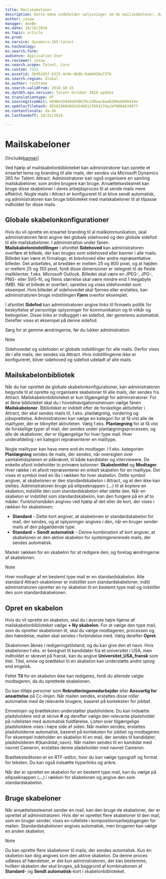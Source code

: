 ```yaml
---
title: Mailskabeloner
description: Dette emne indeholder oplysninger om de mailskabeloner, du kan oprette og bruge i Microsoft Dynamics 365 for Talent - Attract.
author: josaw
manager: AnnBe
ms.date: 10/19/2018
ms.topic: article
ms.prod: 
ms.service: dynamics-365-talent
ms.technology: 
ms.search.form: 
audience: Application User
ms.reviewer: josaw
ms.search.scope: Talent, Core
ms.custom: 7521
ms.assetid: 3b953d5f-6325-4c9e-8b9b-6ab0458a73f8
ms.search.region: Global
ms.author: rschloma
ms.search.validFrom: 2018-10-15
ms.dyn365.ops.version: Talent October 2018 update
ms.translationtype: HT
ms.sourcegitcommit: e890e32049e930b70c2d0aac8aa8206ab999418a
ms.openlocfilehash: 85581968d9d242460117693174acbf906463997f
ms.contentlocale: da-dk
ms.lasthandoff: 10/22/2018

---
```


# <a name="email-templates"></a>Mailskabeloner
[!include[banner](../includes/banner.md)]

Ved hjælp af mailskabelonbiblioteket kan administratorer kan oprette et ensartet tema og branding til alle mails, der sendes via Microsoft Dynamics 365 for Talent: Attract. Administratorer kan også organisere en samling mailskabeloner, som andre brugere kan bruge. Ansættelsesteamet kan bruge disse skabeloner i deres arbejdsproces til at sende mails mere effektivt. Nogle mails i Attract er konfigureret til at blive sendt automatisk, og administratoren kan bruge biblioteket med mailskabeloner til at tilpasse indholdet for disse mails.

## <a name="global-template-configurations"></a>Globale skabelonkonfigurationer

Hvis du vil oprette en ensartet branding til al mailkommunikation, skal administratoren først angive det globale sidehoved og den globale sidefod til alle mailskabeloner. I administration under fanen **Mailskabelonindstillinger** i afsnittet **Sidehoved** kan administratoren overføre et billede, der kan bruges som sidehoved eller banner i alle mails. Billedet kan være et firmalogo, et brevhoved eller andre repræsentative billeder. Det anbefales, at bredden er mellem 25 og 800 pixel, og at højden er mellem 25 og 150 pixel, fordi disse dimensioner er velegnet til de fleste mailklienter, f.eks. Microsoft Outlook. Billedet skal være en JPEG-, JPG-, PNG- eller SVG-fil, og filens størrelse skal være mindre end 1 megabyte (MB). Når et billede er overført, oprettes og vises sidehovedet som eksempel. Hvis billedet af sidehovedet skal fjernes eller erstattes, kan administratoren bruge indstillingen **Fjern** ovenfor eksemplet.

I afsnittet **Sidefod** kan administratoren angive links til firmaets politik for beskyttelse af personlige oplysninger for kommunikation og til vilkår og betingelser. Disse links er indbygget i en sidefod, der genereres automatisk. Derefter vises et eksempel på denne sidefod.

Sørg for at gemme ændringerne, før du lukker administration.

> [!NOTE] 
> Sidehovedet og sidefoden er globale indstillinger for alle mails. Derfor vises de i alle mails, der sendes via Attract. Hvis indstillingerne ikke er konfigureret, bliver sidehoved og sidefod udeladt af alle mails.

## <a name="email-template-library"></a>Mailskabelonbibliotek 

Når du har oprettet de globale skabelonkonfigurationer, kan administratoren begynde til at oprette og organisere skabeloner til alle mails, der sendes fra Attract. Mailskabelonbiblioteket er kun tilgængeligt for administratorer. For at åbne biblioteket skal du i hovednavigationsmenuen vælge fanen **Mailskabeloner**. Biblioteket er inddelt efter de forskellige aktiviteter i Attract, der skal sendes mails til, f.eks. planlægning, vurdering og joboprettelse. Administratoren kan vælge en kategori for at få vist alle de mailtyper, der er tilknyttet aktiviteten. Vælg f.eks. **Planlægning** for at få vist de forskellige typer af mail, der sendes under planlægningsprocessen, og alle de skabeloner, der er tilgængelige for hver type mail. Hver underafdeling i en kategori repræsenterer en mailtype.

Nogle mailtyper kan have mere end én modtager. I f.eks. kategorien **Planlægning** sendes de mails, der sendes, når oversigten over samtaletidsplanen er påkrævet, til både kandidater og interviewere. De enkelte afsnit indeholder to primære kolonner: **Skabelontitel** og **Modtager**. Hver række i et afsnit repræsenterer en enkelt skabelon for en mailtype. Der vises et symbol med en lås i rækken for hver skabelon. Dette symbol angiver, at skabelonen er den standardskabelon i Attract, og at den ikke kan slettes. Administratoren bruge på ellipseknappen (**...**) til at kopiere en skabelon, indstille den som standardskabelon eller slette den. Når en skabelon er indstillet som standardskabelon, kan den fungere på en af to måder. Funktionsmåden angives ved hjælp af det eller de kort, der vises i rækken for skabelonen:

- **Standard** – Dette kort angiver, at skabelonen er standardskabelon for mail, der sendes, og at oplysninger angives i den, når en bruger sender mails af den pågældende type.
- **Standard** + **Sendt automatisk** – Denne kombination af kort angiver, at skabelonen er den aktive skabelon for systemgenererede mails, der sendes automatisk.

Markér rækken for en skabelon for at redigere den, og foretag ændringerne af skabelonen.

> [!NOTE]
> Hver modtager af en bestemt type mail er en standardskabelon. Alle standard Attract-skabeloner er indstillet som standardskabeloner, indtil administratoren opretter en ny skabelon til en bestemt type mail og indstiller den som standardskabelonen.

## <a name="create-a-template"></a>Opret en skabelon

Hvis du vil oprette en skabelon, skal du i øverste højre hjørne af mailskabelonbiblioteket vælge **+ Ny skabelon**. For at vælge den type mail, som du opretter skabelonen til, skal du vælge modtageren, processen og den hændelse, mailen skal sendes i forbindelse med. Vælg derefter **Opret**.

Skabelonen åbnes i redigeringstilstand, og du kan give den et navn. Hvis skabelonen f.eks. er beregnet til kandidater fra et universitet i USA, men indholdet er skrevet på fransk, kan du angive **Universitet\_USA\_fransk** som titel. Titel, emne og brødtekst til en skabelon kan understøtte andre sprog end engelsk.

Feltet **Til** for en skabelon ikke kan redigeres, fordi du allerede valgte modtageren, da du oprettede skabelonen.

Du kan tilføje personer som **Rekrutteringsmedarbejder** eller **Ansvarlig for ansættelse** på Cc-linjen. Når mailen sendes, erstattes disse roller automatisk med de relevante brugere, baseret på konteksten for jobbet.

Emnelinjen og brødteksten understøtter pladsholdere. Du kan indsætte pladsholdere ved at skrive **\#** og derefter vælge den relevante pladsholder på rullelisten med automatisk fuldførelse. Listen over tilgængelige pladsholdere vises i højre side af siden. Når mailen sendes, erstattes pladsholderne automatisk, baseret på konteksten for jobbet og modtageren. For eksempel indeholder en skabelon til en mail, der sendes til kandidater, pladsholderen \#{kandidat\_navn}. Når mailen sendes til en kandidat med navnet Cameron, erstattes denne pladsholder med navnet Cameron.

Brødteksteditoren er en RTF-editor, hvor du kan vælge typografi og format for teksten. Du kan også indsætte hyperlinks og ankre.

Når der er oprettet en skabelon for en bestemt type mail, kan du vælge på ellipseknappen (**...**) i rækken for skabelonen og angive den som standardskabelon.

## <a name="consume-templates"></a>Bruge skabeloner

Når ansættelsesteamet sender en mail, kan den bruge de skabeloner, der er oprettet af administratoren. Hvis der er oprettet flere skabeloner til den mail, som en bruger sender, vises en rulleliste i kompositionsarbejdsgangen for mailen. Standardskabelonen angives automatisk, men brugeren kan vælge en anden skabelon.

> [!NOTE] 
> Du kan oprette flere skabeloner til mails, der sendes automatisk. Kun én skabelon kan dog angives som den aktive skabelon. Da denne proces udløses af hændelser, er det kun administratoren, der kan bestemme, hvilken skabelon der skal bruges, på baggrund af kombinationen af **Standard**- og **Sendt automatisk**-kort i skabelonbiblioteket.

